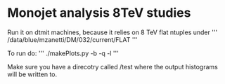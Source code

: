 # Monojet analysis 8TeV studies

Run it on dtmit machines, because it relies on 8 TeV flat ntuples under
'''
/data/blue/mzanetti/DM/032/current/FLAT
'''

To run do:
'''
./makePlots.py -b -q -l
'''

Make sure you have a direcotry called /test where the output histograms will be written to.
